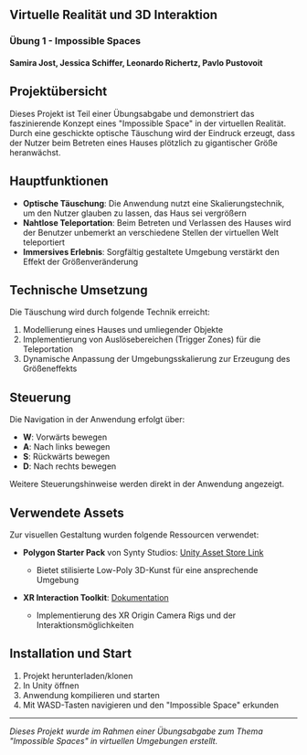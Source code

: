 ## Virtuelle Realität und 3D Interaktion 
### Übung 1 - Impossible Spaces

#### Samira Jost, Jessica Schiffer, Leonardo Richertz, Pavlo Pustovoit

## Projektübersicht

Dieses Projekt ist Teil einer Übungsabgabe und demonstriert das faszinierende Konzept eines "Impossible Space" in der virtuellen Realität. Durch eine geschickte optische Täuschung wird der Eindruck erzeugt, dass der Nutzer beim Betreten eines Hauses plötzlich zu gigantischer Größe heranwächst.

## Hauptfunktionen

- **Optische Täuschung**: Die Anwendung nutzt eine Skalierungstechnik, um den Nutzer glauben zu lassen, das Haus sei vergrößern
- **Nahtlose Teleportation**: Beim Betreten und Verlassen des Hauses wird der Benutzer unbemerkt an verschiedene Stellen der virtuellen Welt teleportiert
- **Immersives Erlebnis**: Sorgfältig gestaltete Umgebung verstärkt den Effekt der Größenveränderung

## Technische Umsetzung

Die Täuschung wird durch folgende Technik erreicht:
1. Modellierung eines Hauses und umliegender Objekte
2. Implementierung von Auslösebereichen (Trigger Zones) für die Teleportation
3. Dynamische Anpassung der Umgebungsskalierung zur Erzeugung des Größeneffekts

## Steuerung

Die Navigation in der Anwendung erfolgt über:
- **W**: Vorwärts bewegen
- **A**: Nach links bewegen
- **S**: Rückwärts bewegen
- **D**: Nach rechts bewegen

Weitere Steuerungshinweise werden direkt in der Anwendung angezeigt.

##  Verwendete Assets

Zur visuellen Gestaltung wurden folgende Ressourcen verwendet:

- **Polygon Starter Pack** von Synty Studios: [Unity Asset Store Link](https://assetstore.unity.com/packages/p/starter-pack-synty-polygon-stylized-low-poly-3d-art-156819)
  - Bietet stilisierte Low-Poly 3D-Kunst für eine ansprechende Umgebung
  
- **XR Interaction Toolkit**: [Dokumentation](https://docs.unity3d.com/Packages/com.unity.xr.interaction.toolkit@2.4/manual/samples.html)
  - Implementierung des XR Origin Camera Rigs und der Interaktionsmöglichkeiten

## Installation und Start

1. Projekt herunterladen/klonen
2. In Unity öffnen
3. Anwendung kompilieren und starten
4. Mit WASD-Tasten navigieren und den "Impossible Space" erkunden

---

*Dieses Projekt wurde im Rahmen einer Übungsabgabe zum Thema "Impossible Spaces" in virtuellen Umgebungen erstellt.*
 
